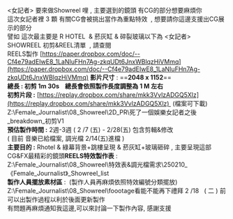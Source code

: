 <女記者> 要來做Showreel 哩 , 主要選到的鏡頭 有CG的部分想要麻煩你  
這次女記者裡 3 顆 有關CG會被挑出當作為重點特效  , 想要請你這邊支援出CG展示的部分  
譬如 這次最主要是 R HOTEL  & 菸灰缸 & 碎裂玻璃以下為 <女記者>  SHOWREEL 初剪&REEL清單  , 請查閱   
REELS製作 [https://paper.dropbox.com/doc/--Cf4e79adEIwE8_1LaNIuFHn7Ag-zkqUDt6JnxWBlqzHiVMmq](https://paper.dropbox.com/doc/--Cf4e79adEIwE8_1LaNIuFHn7Ag-zkqUDt6JnxWBlqzHiVMmq)
**影片尺寸** : ==**2048 x 1152**==  
**總長 : 初剪 1m 30s    總長會依照製作長度調整為 1 M 左右**  
**初剪片段 :** [https://replay.dropbox.com/share/mkk3VvlzADGQ5Xlz](https://replay.dropbox.com/share/mkk3VvlzADGQ5Xlz)  (檔案可下載)  
Z:\Female_Journalist\08_Showreel\2D\_PR\死了一個娛樂女記者之後_breakdown_初剪V1  
**預估製作時間 :** 2週-3週 ( 2 /7 (五) - 2/28(五) 包含剪輯&修改  
( 目前 音樂已給檔案, 調光檔 2/14(五)進檔 )  
**主要目的 :** Rhotel & 綠幕背景+跳樓呈現 & 菸灰缸+玻璃砸碎 , 主要呈現這部CG&FX最精彩的鏡頭**REELS特效製作表** :  
Z:\Female_Journalist\08_Showreel\特效表&調光檔需求\250210_《Female_Journalist》_Showreel_list  
**製作人員擺放素材區** :  (製作人員再麻煩依照特效編號分類擺放)  
Z:\Female_Journalist\08_Showreel\foootage看能不能再下禮拜 2 /18   ( 二 ) 前可以出製作過程以利於後面更新製作  
有問題再麻煩通知我這邊,可以來討論一下製作內容, 感謝支援 

